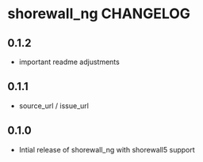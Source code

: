 shorewall_ng CHANGELOG
=======================

0.1.2
-----
- important readme adjustments

0.1.1
-----
- source_url / issue_url


0.1.0
-----
- Intial release of shorewall_ng with shorewall5 support

